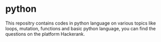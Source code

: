 # python
This repositry contains codes in python language on various topics like loops, mutation, functions and basic python language, you can find the questions on the platform Hackerank.
